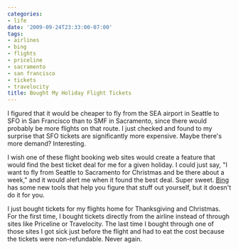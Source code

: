 ```yaml
---
categories:
- life
date: '2009-09-24T23:33:00-07:00'
tags:
- airlines
- bing
- flights
- priceline
- sacramento
- san francisco
- tickets
- travelocity
title: Bought My Holiday Flight Tickets
---
```


I figured that it would be cheaper to fly from the SEA airport in Seattle to SFO in San Francisco than to SMF in Sacramento, since there would probably be more flights on that route. I just checked and found to my surprise that SFO tickets are significantly more expensive. Maybe there's more demand? Interesting.

I wish one of these flight booking web sites would create a feature that would find the best ticket deal for me for a given holiday. I could just say, "I want to fly from Seattle to Sacramento for Christmas and be there about a week," and it would alert me when it found the best deal. Super sweet. [Bing](https://bing.com) has some new tools that help you figure that stuff out yourself, but it doesn't do it for you.

I just bought tickets for my flights home for Thanksgiving and Christmas. For the first time, I bought tickets directly from the airline instead of through sites like Priceline or Travelocity. The last time I bought through one of those sites I got sick just before the flight and had to eat the cost because the tickets were non-refundable. Never again.
